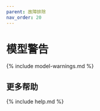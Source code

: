 ```yaml
---
parent: 故障排除
nav_order: 20
---
```


# 模型警告

{% include model-warnings.md %}

## 更多帮助

{% include help.md %}
